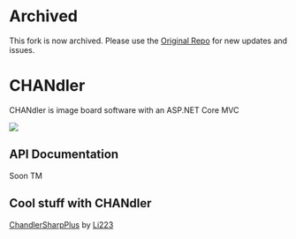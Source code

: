 # Archived
This fork is now archived. Please use the [Original Repo](https://github.com/naamloos/CHANdler) for new updates and issues.

# CHANdler
CHANdler is image board software with an ASP.NET Core MVC

![](https://i.kym-cdn.com/photos/images/newsfeed/000/779/388/d33.jpg)

## API Documentation
Soon TM

## Cool stuff with CHANdler
[ChandlerSharpPlus](https://github.com/li223/ChandlerSharpPlus) by [Li223](https://github.com/li223)
